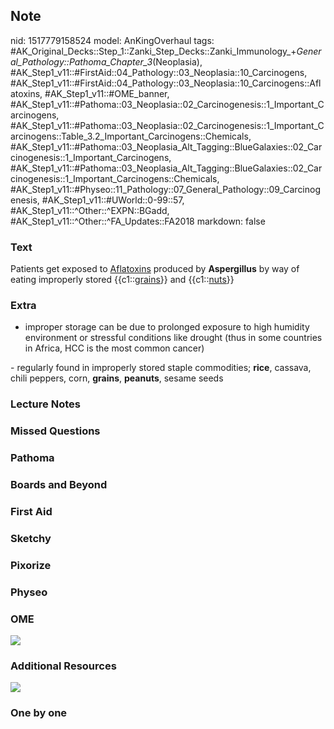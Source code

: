 ## Note
nid: 1517779158524
model: AnKingOverhaul
tags: #AK_Original_Decks::Step_1::Zanki_Step_Decks::Zanki_Immunology_+_General_Pathology::Pathoma_Chapter_3_(Neoplasia), #AK_Step1_v11::#FirstAid::04_Pathology::03_Neoplasia::10_Carcinogens, #AK_Step1_v11::#FirstAid::04_Pathology::03_Neoplasia::10_Carcinogens::Aflatoxins, #AK_Step1_v11::#OME_banner, #AK_Step1_v11::#Pathoma::03_Neoplasia::02_Carcinogenesis::1_Important_Carcinogens, #AK_Step1_v11::#Pathoma::03_Neoplasia::02_Carcinogenesis::1_Important_Carcinogens::Table_3.2_Important_Carcinogens::Chemicals, #AK_Step1_v11::#Pathoma::03_Neoplasia_Alt_Tagging::BlueGalaxies::02_Carcinogenesis::1_Important_Carcinogens, #AK_Step1_v11::#Pathoma::03_Neoplasia_Alt_Tagging::BlueGalaxies::02_Carcinogenesis::1_Important_Carcinogens::Chemicals, #AK_Step1_v11::#Physeo::11_Pathology::07_General_Pathology::09_Carcinogenesis, #AK_Step1_v11::#UWorld::0-99::57, #AK_Step1_v11::^Other::^EXPN::BGadd, #AK_Step1_v11::^Other::^FA_Updates::FA2018
markdown: false

### Text
Patients get exposed to <u>Aflatoxins</u> produced by
<b>Aspergillus</b> by way of eating improperly stored
{{c1::<u>grains</u>}} and {{c1::<u>nuts</u>}}

### Extra
- improper storage can be due to prolonged exposure to high
humidity environment or stressful conditions like drought (thus in
some countries in Africa, HCC is the most common cancer)
<div>
  - regularly found in improperly stored staple commodities;
  <b>rice</b>, cassava, chili peppers, corn, <b>grains</b>,
  <b>peanuts</b>, sesame seeds
</div>

### Lecture Notes


### Missed Questions


### Pathoma


### Boards and Beyond


### First Aid


### Sketchy


### Pixorize


### Physeo


### OME
<div class="ome-widget">
  <a href="https://onlinemeded.org?ref=anki"><img src=
  "_OME_AnkiFlashcards_General_3.png"></a>
</div>

### Additional Resources
<img src="F87EB597-65E6-4F29-BCEA-25A58CEFA640.jpg">

### One by one

